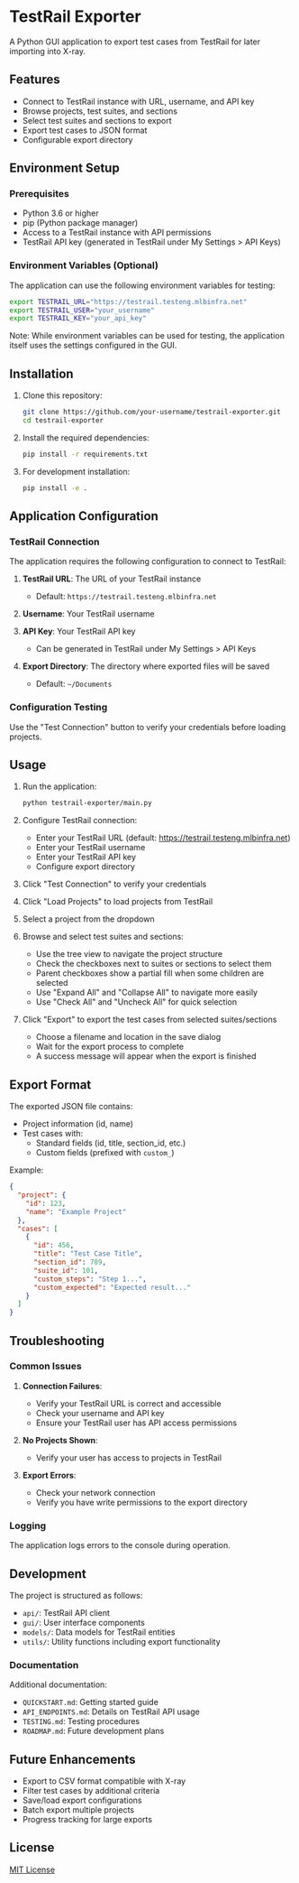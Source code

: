 # TestRail Exporter

A Python GUI application to export test cases from TestRail for later importing into X-ray.

## Features

- Connect to TestRail instance with URL, username, and API key
- Browse projects, test suites, and sections
- Select test suites and sections to export
- Export test cases to JSON format
- Configurable export directory

## Environment Setup

### Prerequisites

- Python 3.6 or higher
- pip (Python package manager)
- Access to a TestRail instance with API permissions
- TestRail API key (generated in TestRail under My Settings > API Keys)

### Environment Variables (Optional)

The application can use the following environment variables for testing:

```bash
export TESTRAIL_URL="https://testrail.testeng.mlbinfra.net"
export TESTRAIL_USER="your_username"
export TESTRAIL_KEY="your_api_key"
```

Note: While environment variables can be used for testing, the application itself uses the settings configured in the GUI.

## Installation

1. Clone this repository:
   ```bash
   git clone https://github.com/your-username/testrail-exporter.git
   cd testrail-exporter
   ```

2. Install the required dependencies:
   ```bash
   pip install -r requirements.txt
   ```

3. For development installation:
   ```bash
   pip install -e .
   ```

## Application Configuration

### TestRail Connection

The application requires the following configuration to connect to TestRail:

1. **TestRail URL**: The URL of your TestRail instance
   - Default: `https://testrail.testeng.mlbinfra.net`

2. **Username**: Your TestRail username

3. **API Key**: Your TestRail API key
   - Can be generated in TestRail under My Settings > API Keys

4. **Export Directory**: The directory where exported files will be saved
   - Default: `~/Documents`

### Configuration Testing

Use the "Test Connection" button to verify your credentials before loading projects.

## Usage

1. Run the application:
   ```bash
   python testrail-exporter/main.py
   ```

2. Configure TestRail connection:
   - Enter your TestRail URL (default: https://testrail.testeng.mlbinfra.net)
   - Enter your TestRail username
   - Enter your TestRail API key
   - Configure export directory

3. Click "Test Connection" to verify your credentials

4. Click "Load Projects" to load projects from TestRail

5. Select a project from the dropdown

6. Browse and select test suites and sections:
   - Use the tree view to navigate the project structure
   - Check the checkboxes next to suites or sections to select them
   - Parent checkboxes show a partial fill when some children are selected
   - Use "Expand All" and "Collapse All" to navigate more easily
   - Use "Check All" and "Uncheck All" for quick selection

7. Click "Export" to export the test cases from selected suites/sections
   - Choose a filename and location in the save dialog
   - Wait for the export process to complete
   - A success message will appear when the export is finished

## Export Format

The exported JSON file contains:

- Project information (id, name)
- Test cases with:
  - Standard fields (id, title, section_id, etc.)
  - Custom fields (prefixed with `custom_`)

Example:
```json
{
  "project": {
    "id": 123,
    "name": "Example Project"
  },
  "cases": [
    {
      "id": 456,
      "title": "Test Case Title",
      "section_id": 789,
      "suite_id": 101,
      "custom_steps": "Step 1...",
      "custom_expected": "Expected result..."
    }
  ]
}
```

## Troubleshooting

### Common Issues

1. **Connection Failures**:
   - Verify your TestRail URL is correct and accessible
   - Check your username and API key
   - Ensure your TestRail user has API access permissions

2. **No Projects Shown**:
   - Verify your user has access to projects in TestRail

3. **Export Errors**:
   - Check your network connection
   - Verify you have write permissions to the export directory

### Logging

The application logs errors to the console during operation.

## Development

The project is structured as follows:

- `api/`: TestRail API client
- `gui/`: User interface components
- `models/`: Data models for TestRail entities
- `utils/`: Utility functions including export functionality

### Documentation

Additional documentation:
- `QUICKSTART.md`: Getting started guide
- `API_ENDPOINTS.md`: Details on TestRail API usage
- `TESTING.md`: Testing procedures
- `ROADMAP.md`: Future development plans

## Future Enhancements

- Export to CSV format compatible with X-ray
- Filter test cases by additional criteria
- Save/load export configurations
- Batch export multiple projects
- Progress tracking for large exports

## License

[MIT License](LICENSE)